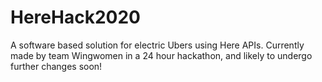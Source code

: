 # HereHack2020
A software based solution for electric Ubers using Here APIs. Currently made by team Wingwomen in a 24 hour hackathon, and likely to undergo further changes soon!
